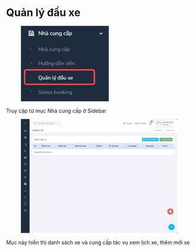 # Quản lý đầu xe

<figure><img src="../../../.gitbook/assets/image (68).png" alt=""><figcaption></figcaption></figure>

Truy cập từ mục Nhà cung cấp ở Sidebar

<figure><img src="../../../.gitbook/assets/image (69).png" alt=""><figcaption></figcaption></figure>

Mục này hiển thị danh sách xe và cung cấp tác vụ xem lịch xe, thêm mới xe

